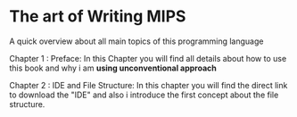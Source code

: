 # The art of Writing MIPS
A quick overview about all main topics of this programming language

Chapter 1 : Preface: In this Chapter you will find all details about how to use this book and why i am **using unconventional approach**  

Chapter 2 : IDE and File Structure: In this chapter you will find the direct link to download the "IDE" and also i introduce the first concept about the file structure.
